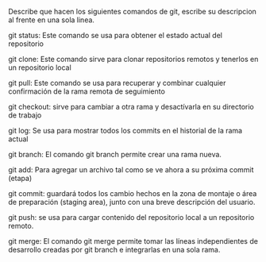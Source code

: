 Describe que hacen los siguientes comandos de git, escribe su descripcion al frente en una sola linea.

git status: Este comando se usa para obtener el estado actual del repositorio

git clone: Este comando sirve para clonar repositorios remotos y tenerlos en un repositorio local
 
git pull: Este comando se usa para recuperar y combinar cualquier confirmación de la rama remota de seguimiento

git checkout: sirve para cambiar a otra rama y desactívarla en su directorio de trabajo

git log: Se usa para mostrar todos los commits en el historial de la rama actual

git branch: El comando git branch permite crear una rama nueva.

git add: Para agregar un archivo tal como se ve ahora a su próxima commit (etapa)

git commit: guardará todos los cambio hechos en la zona de montaje o área de preparación (staging area), junto con una breve descripción del usuario.

git push: se usa para cargar contenido del repositorio local a un repositorio remoto.

git merge: El comando git merge permite tomar las líneas independientes de desarrollo creadas por git branch e integrarlas en una sola rama.